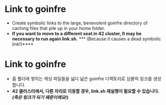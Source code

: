 # Link to goinfre
- Create symbolic links to the large, benevolent goinfre directory of caching files that pile up in your home folder.
- **If you want to move to a different seat in 42 cluster, It may be necessary to run again link.sh.** *** (Because it causes a dead symbolic link!)****



# Link to goinfre
- 홈 폴더에 쌓이는 캐싱 파일들을 넓디 넓은 goinfre 디렉토리로 심볼릭 링크를 생성합니다.
- **42 클러스터에서, 다른 자리로 이동할 경우, link.sh 재실행이 필요할 수 있습니다.** ***(죽은 링크가 되기 때문이에요!)***
